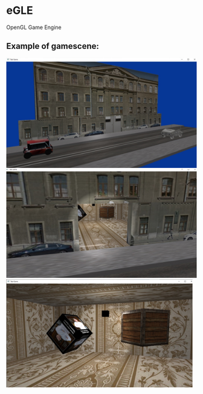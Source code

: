 # eGLE
OpenGL Game Engine

## Example of gamescene:
<img src="https://github.com/erhoof/eGLE/blob/eGLE_reworked/preview/Screenshot%202021-04-13%2012.05.22.png?raw=true">
<img src="https://github.com/erhoof/eGLE/blob/eGLE_reworked/preview/Screenshot%202021-04-13%2012.06.48.png?raw=true">
<img src="https://github.com/erhoof/eGLE/blob/eGLE_reworked/preview/Screenshot%202021-04-13%2012.06.55.png?raw=true">
